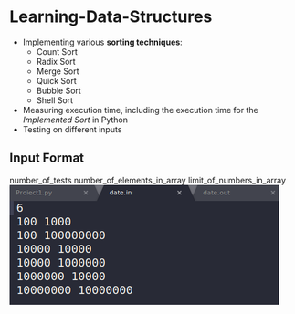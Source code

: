 
# Learning-Data-Structures
- Implementing various **sorting techniques**:
    * Count Sort
    * Radix Sort
    * Merge Sort
    * Quick Sort
    * Bubble Sort
    * Shell Sort
- Measuring execution time, including the execution time for the *Implemented Sort* in Python
- Testing on different inputs

## Input Format
number_of_tests
number_of_elements_in_array limit_of_numbers_in_array
![](input.png)

